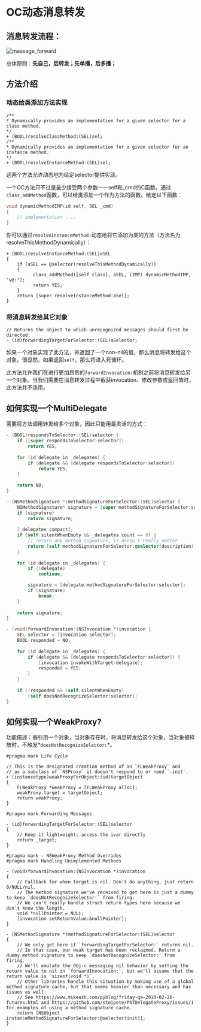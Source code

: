 # OC动态消息转发

## 消息转发流程：

![message_forward](https://upload-images.jianshu.io/upload_images/1395150-aa440fea34187cd3.png?imageMogr2/auto-orient/strip%7CimageView2/2/w/588)

总体原则：**先自己，后转发；先单播，后多播；**

## 方法介绍

### 动态给类添加方法实现

```objc
/**
* Dynamically provides an implementation for a given selector for a class method.
*/
+ (BOOL)resolveClassMethod:(SEL)sel;
/**
* Dynamically provides an implementation for a given selector for an instance method.
*/
+ (BOOL)resolveInstanceMethod:(SEL)sel;
```

这两个方法允许动态地为给定selector提供实现。

一个OC方法只不过是最少接受两个参数——self和_cmd的C函数。通过`class_addMethod`函数，可以给类添加一个作为方法的函数。给定以下函数：

```c
void dynamicMethodIMP(id self, SEL _cmd)
{
    // implementation ....
}
```

你可以通过`resolveInstanceMethod:`动态地将它添加为类的方法（方法名为resolveThisMethodDynamically）：

```objc
+ (BOOL)resolveInstanceMethod:(SEL)aSEL
{
    if (aSEL == @selector(resolveThisMethodDynamically))
    {
          class_addMethod([self class], aSEL, (IMP) dynamicMethodIMP, "v@:");
          return YES;
    }
    return [super resolveInstanceMethod:aSel];
}
```

### 将消息转发给其它对象

```objc
// Returns the object to which unrecognized messages should first be directed.
- (id)forwardingTargetForSelector:(SEL)aSelector;
```

如果一个对象实现了此方法，并返回了一个non-nil的值，那么消息将转发给这个对象。很显然，如果返回`self`，那么将进入死循环。

此方法允许我们在进行更加昂贵的`forwardInvocation:`机制之前将消息转发给另一个对象。当我们需要在消息转发过程中截获invocation、修改参数或返回值时，此方法并不适用。

### 

## 如何实现一个MultiDelegate

需要将方法调用转发给多个对象，因此只能用最灵活的方式：

```objective-c
- (BOOL)respondsToSelector:(SEL)selector {
    if ([super respondsToSelector:selector])
        return YES;
    
    for (id delegate in _delegates) {
        if (delegate && [delegate respondsToSelector:selector])
            return YES;
    }
    
    return NO;
}

- (NSMethodSignature *)methodSignatureForSelector:(SEL)selector {
    NSMethodSignature* signature = [super methodSignatureForSelector:selector];
    if (signature)
        return signature;
    
    [_delegates compact];
    if (self.silentWhenEmpty && _delegates.count == 0) {
        // return any method signature, it doesn't really matter
        return [self methodSignatureForSelector:@selector(description)];
    }
    
    for (id delegate in _delegates) {
        if (!delegate)
            continue;

        signature = [delegate methodSignatureForSelector:selector];
        if (signature)
            break;
    }
    
    return signature;
}

- (void)forwardInvocation:(NSInvocation *)invocation {
    SEL selector = [invocation selector];
    BOOL responded = NO;
    
    for (id delegate in _delegates) {
        if (delegate && [delegate respondsToSelector:selector]) {
            [invocation invokeWithTarget:delegate];
            responded = YES;
        }
    }
    
    if (!responded && !self.silentWhenEmpty)
        [self doesNotRecognizeSelector:selector];
}
```



## 如何实现一个WeakProxy?

功能描述：弱引用一个对象，当对象存在时，将消息转发给这个对象，当对象被释放时，不触发*`doesNotRecognizeSelector:`*。

```objc
#pragma mark Life Cycle

// This is the designated creation method of an `FLWeakProxy` and
// as a subclass of `NSProxy` it doesn't respond to or need `-init`.
+ (instancetype)weakProxyForObject:(id)targetObject
{
    FLWeakProxy *weakProxy = [FLWeakProxy alloc];
    weakProxy.target = targetObject;
    return weakProxy;
}

#pragma mark Forwarding Messages

- (id)forwardingTargetForSelector:(SEL)selector
{
    // Keep it lightweight: access the ivar directly
    return _target;
}

#pragma mark - NSWeakProxy Method Overrides
#pragma mark Handling Unimplemented Methods

- (void)forwardInvocation:(NSInvocation *)invocation
{
    // Fallback for when target is nil. Don't do anything, just return 0/NULL/nil.
    // The method signature we've received to get here is just a dummy to keep `doesNotRecognizeSelector:` from firing.
    // We can't really handle struct return types here because we don't know the length.
    void *nullPointer = NULL;
    [invocation setReturnValue:&nullPointer];
}

- (NSMethodSignature *)methodSignatureForSelector:(SEL)selector
{
    // We only get here if `forwardingTargetForSelector:` returns nil.
    // In that case, our weak target has been reclaimed. Return a dummy method signature to keep `doesNotRecognizeSelector:` from firing.
    // We'll emulate the Obj-c messaging nil behavior by setting the return value to nil in `forwardInvocation:`, but we'll assume that the return value is `sizeof(void *)`.
    // Other libraries handle this situation by making use of a global method signature cache, but that seems heavier than necessary and has issues as well.
    // See https://www.mikeash.com/pyblog/friday-qa-2010-02-26-futures.html and https://github.com/steipete/PSTDelegateProxy/issues/1 for examples of using a method signature cache.
    return [NSObject instanceMethodSignatureForSelector:@selector(init)];
}
```

